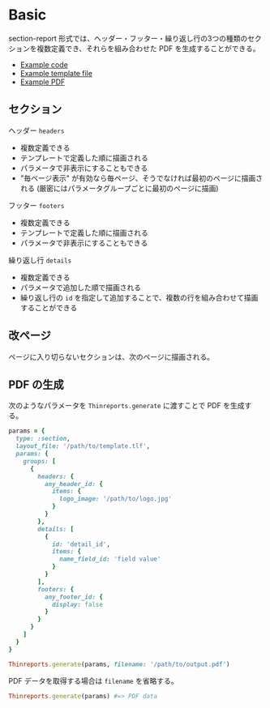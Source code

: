 # Basic

section-report 形式では、ヘッダー・フッター・繰り返し行の3つの種類のセクションを複数定義でき、それらを組み合わせた PDF を生成することができる。

- [Example code](test_feature.rb)
- [Example template file](template.tlf)
- [Example PDF](expected.pdf)

## セクション

ヘッダー `headers`

- 複数定義できる
- テンプレートで定義した順に描画される
- パラメータで非表示にすることもできる
- "毎ページ表示" が有効なら毎ページ、そうでなければ最初のページに描画される (厳密にはパラメータグループごとに最初のページに描画)

フッター `footers`

- 複数定義できる
- テンプレートで定義した順に描画される
- パラメータで非表示にすることもできる

繰り返し行 `details`

- 複数定義できる
- パラメータで追加した順で描画される
- 繰り返し行の `id` を指定して追加することで、複数の行を組み合わせて描画することができる

## 改ページ

ページに入り切らないセクションは、次のページに描画される。

## PDF の生成

次のようなパラメータを `Thinreports.generate` に渡すことで PDF を生成する。

```ruby
params = {
  type: :section,
  layout_file: '/path/to/template.tlf',
  params: {
    groups: [
      {
        headers: {
          any_header_id: {
            items: {
              logo_image: '/path/to/logo.jpg'
            }
          }
        },
        details: [
          {
            id: 'detail_id',
            items: {
              name_field_id: 'field value'
            }
          }
        ],
        footers: {
          any_footer_id: {
            display: false
          }
        }
      }
    ]
  }
}

Thinreports.generate(params, filename: '/path/to/output.pdf')
```

PDF データを取得する場合は `filename` を省略する。

```ruby
Thinreports.generate(params) #=> PDF data
```
